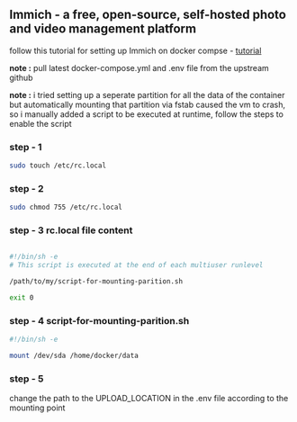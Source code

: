 ## Immich - a free, open-source, self-hosted photo and video management platform 

follow this tutorial for setting up Immich on docker compse - [tutorial](https://immich.app/docs/install/docker-compose)

**note :** pull latest docker-compose.yml and .env file from the upstream github

**note :** i tried setting up a seperate partition for all the data of the container but automatically mounting that partition via fstab caused the vm to crash, so i manually added a script to be executed at runtime, follow the steps to enable the script

### step - 1
```bash
sudo touch /etc/rc.local

```

### step - 2 
```bash
sudo chmod 755 /etc/rc.local 
```

### step - 3 rc.local file content
```bash

#!/bin/sh -e
# This script is executed at the end of each multiuser runlevel 

/path/to/my/script-for-mounting-parition.sh  

exit 0

```
### step - 4 script-for-mounting-parition.sh
```bash
#!/bin/sh -e

mount /dev/sda /home/docker/data
```

### step - 5 
change the path to the UPLOAD_LOCATION in the .env file according to the mounting point